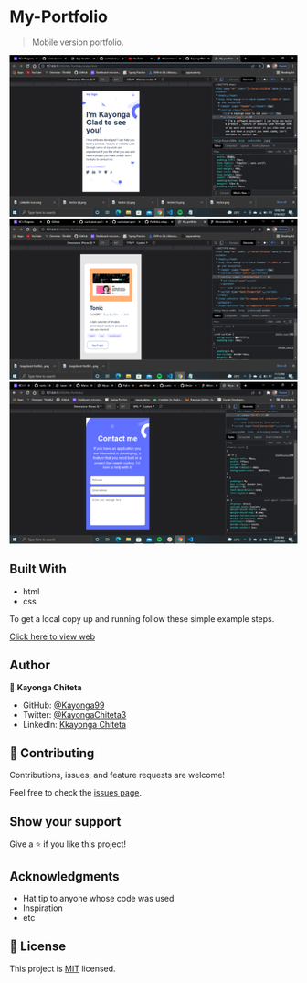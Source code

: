 # My-Portfolio

> Mobile version portfolio.

![setup m-version skeleton](./photos/shots/screenshot1.png)
![portfolio mobile version](./photos/shots/screenshot2.png)
![portfolio contact-form](./photos/shots/form-contact.png)



## Built With

- html
- css


To get a local copy up and running follow these simple example steps.

[Click here to view web](https://kayonga99.github.io/My-Portfolio/)



## Author

👤 **Kayonga Chiteta**

- GitHub: [@Kayonga99](https://github.com/Kayonga99)
- Twitter: [@KayongaChiteta3](https://twitter.com/KayongaChiteta3?t=gfILCjmltzGRZOx6FZ8-nQ&s=08)
- LinkedIn: [Kkayonga Chiteta](https://www.linkedin.com/in/kayonga-chiteta-776949227)

## 🤝 Contributing

Contributions, issues, and feature requests are welcome!

Feel free to check the [issues page](../../issues/).

## Show your support

Give a ⭐️ if you like this project!

## Acknowledgments

- Hat tip to anyone whose code was used
- Inspiration
- etc

## 📝 License

This project is [MIT](./MIT.md) licensed.
